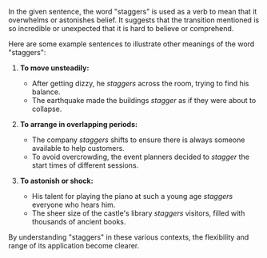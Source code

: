 In the given sentence, the word "staggers" is used as a verb to mean that it overwhelms or astonishes belief. It suggests that the transition mentioned is so incredible or unexpected that it is hard to believe or comprehend.

Here are some example sentences to illustrate other meanings of the word "staggers":

1. **To move unsteadily:**
   - After getting dizzy, he *staggers* across the room, trying to find his balance.
   - The earthquake made the buildings *stagger* as if they were about to collapse.

2. **To arrange in overlapping periods:**
   - The company *staggers* shifts to ensure there is always someone available to help customers.
   - To avoid overcrowding, the event planners decided to *stagger* the start times of different sessions.

3. **To astonish or shock:**
   - His talent for playing the piano at such a young age *staggers* everyone who hears him.
   - The sheer size of the castle's library *staggers* visitors, filled with thousands of ancient books.

By understanding "staggers" in these various contexts, the flexibility and range of its application become clearer.